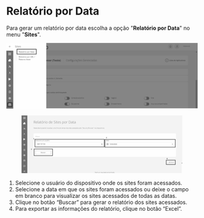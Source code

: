 # Relatório por Data

Para gerar um relatório por data escolha a opção "**Relatório por Data**" no menu "**Sites**".

![Interface gráfica do usuário, Aplicativo, Teams](<../../.gitbook/assets/0 (5).png>)

<figure><img src="../../.gitbook/assets/image (51).png" alt=""><figcaption></figcaption></figure>

1. Selecione o usuário do dispositivo onde os sites foram acessados.
2. Selecione a data em que os sites foram acessados ou deixe o campo em branco para visualizar os sites acessados de todas as datas.
3. Clique no botão “Buscar” para gerar o relatório dos sites acessados.
4. Para exportar as informações do relatório, clique no botão “Excel”.
